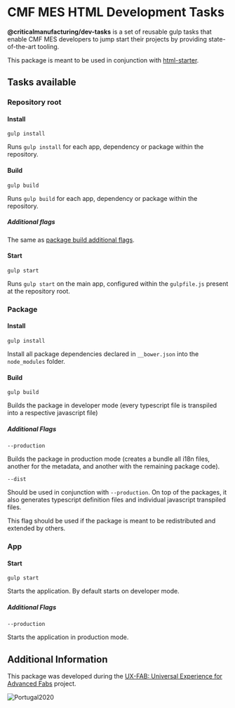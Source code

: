 CMF MES HTML Development Tasks
========= 

**@criticalmanufacturing/dev-tasks** is a set of reusable gulp tasks that enable CMF MES developers to jump start their projects by providing state-of-the-art tooling.

This package is meant to be used in conjunction with [html-starter](https://github.com/criticalmanufacturing/html-starter).

## Tasks available

### Repository root

#### Install

```
gulp install
```

Runs ```gulp install``` for each app, dependency or package within the repository.

#### Build

```
gulp build
```

Runs ```gulp build``` for each app, dependency or package within the repository.

##### Additional flags
The same as [package build additional flags](#additional-flags).

#### Start

```
gulp start
```

Runs ```gulp start``` on the main app, configured within the ```gulpfile.js``` present at the repository root.

### Package

#### Install

```
gulp install
```

Install all package dependencies declared in ```__bower.json``` into the ```node_modules``` folder. 

#### Build

```
gulp build
```

Builds the package in developer mode (every typescript file is transpiled into a respective javascript file)

##### Additional Flags

```
--production
```

Builds the package in production mode (creates a bundle all i18n files, another for the metadata, and another with the remaining package code).

```
--dist
```
Should be used in conjunction with ```--production```. On top of the packages, it also generates typescript definition files and individual javascript transpiled files.

This flag should be used if the package is meant to be redistributed and extended by others.

### App

#### Start

```
gulp start
```

Starts the application. By default starts on developer mode.

##### Additional Flags

```
--production
```

Starts the application in production mode.

## Additional Information

This package was developed during the [UX-FAB: Universal Experience for Advanced Fabs](http://www.criticalmanufacturing.com/en/r-d/ux-fab) project.

![Portugal2020](http://www.criticalmanufacturing.com/uploads/richtext/images/2017030610420258bd3cfa033c0.png)
